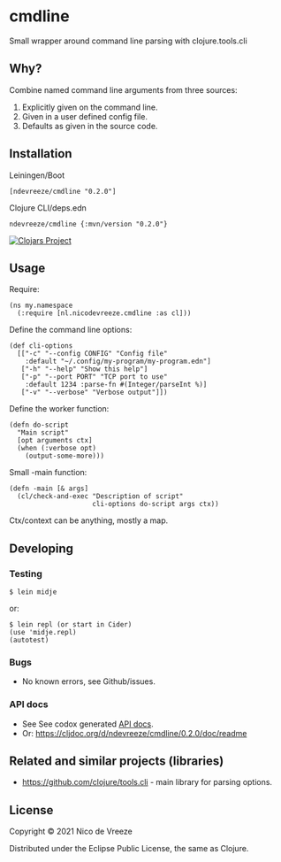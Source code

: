 # cmdline

Small wrapper around command line parsing with clojure.tools.cli

## Why?

Combine named command line arguments from three sources:
1. Explicitly given on the command line.
2. Given in a user defined config file.
3. Defaults as given in the source code.

## Installation

Leiningen/Boot

    [ndevreeze/cmdline "0.2.0"]

Clojure CLI/deps.edn

    ndevreeze/cmdline {:mvn/version "0.2.0"}

[![Clojars Project](https://img.shields.io/clojars/v/ndevreeze/cmdline.svg)](https://clojars.org/ndevreeze/cmdline)

## Usage

Require:

    (ns my.namespace
      (:require [nl.nicodevreeze.cmdline :as cl]))
            
Define the command line options:

    (def cli-options
      [["-c" "--config CONFIG" "Config file"
        :default "~/.config/my-program/my-program.edn"]
       ["-h" "--help" "Show this help"]
       ["-p" "--port PORT" "TCP port to use"
        :default 1234 :parse-fn #(Integer/parseInt %)]
       ["-v" "--verbose" "Verbose output"]])

Define the worker function:

    (defn do-script
      "Main script"
      [opt arguments ctx]
      (when (:verbose opt)
        (output-some-more)))

Small -main function:

    (defn -main [& args]
      (cl/check-and-exec "Description of script"
                         cli-options do-script args ctx))

Ctx/context can be anything, mostly a map.

## Developing

### Testing

    $ lein midje

or:

    $ lein repl (or start in Cider)
    (use 'midje.repl)
    (autotest)
    
### Bugs

* No known errors, see Github/issues.

### API docs

* See See codox generated [API docs](https://ndevreeze.github.io/cmdline/api/index.html). 
* Or: https://cljdoc.org/d/ndevreeze/cmdline/0.2.0/doc/readme

## Related and similar projects (libraries)

* https://github.com/clojure/tools.cli - main library for parsing options.
    
## License

Copyright © 2021 Nico de Vreeze

Distributed under the Eclipse Public License, the same as Clojure.
